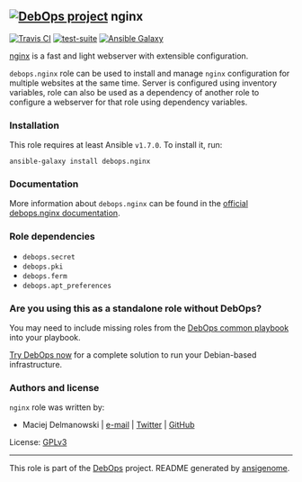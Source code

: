 ## [![DebOps project](http://debops.org/images/debops-small.png)](http://debops.org) nginx

[![Travis CI](http://img.shields.io/travis/debops/ansible-nginx.svg?style=flat)](http://travis-ci.org/debops/ansible-nginx) [![test-suite](http://img.shields.io/badge/test--suite-ansible--nginx-blue.svg?style=flat)](https://github.com/debops/test-suite/tree/master/ansible-nginx/)  [![Ansible Galaxy](http://img.shields.io/badge/galaxy-debops.nginx-660198.svg?style=flat)](https://galaxy.ansible.com/list#/roles/1580)

[nginx](http://nginx.org/) is a fast and light webserver with extensible
configuration.

`debops.nginx` role can be used to install and manage `nginx` configuration
for multiple websites at the same time. Server is configured using
inventory variables, role can also be used as a dependency of another role
to configure a webserver for that role using dependency variables.

### Installation

This role requires at least Ansible `v1.7.0`. To install it, run:

    ansible-galaxy install debops.nginx

### Documentation

More information about `debops.nginx` can be found in the
[official debops.nginx documentation](http://docs.debops.org/en/latest/ansible/roles/debops.nginx.html).


### Role dependencies

- `debops.secret`
- `debops.pki`
- `debops.ferm`
- `debops.apt_preferences`

### Are you using this as a standalone role without DebOps?

You may need to include missing roles from the [DebOps common
playbook](https://github.com/debops/debops-playbooks/blob/master/playbooks/common.yml)
into your playbook.

[Try DebOps now](https://github.com/debops/debops) for a complete solution to run your Debian-based infrastructure.





### Authors and license

`nginx` role was written by:
- Maciej Delmanowski | [e-mail](mailto:drybjed@gmail.com) | [Twitter](https://twitter.com/drybjed) | [GitHub](https://github.com/drybjed)

License: [GPLv3](https://tldrlegal.com/license/gnu-general-public-license-v3-%28gpl-3%29)

***

This role is part of the [DebOps](http://debops.org/) project. README generated by [ansigenome](https://github.com/nickjj/ansigenome/).
